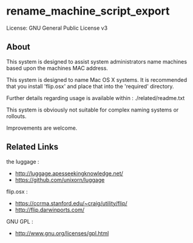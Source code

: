 # rename_machine_script_export #

License: GNU General Public License v3

About
--------

This system is designed to assist system administrators name machines
based upon the machines MAC address.

This system is designed to name Mac OS X systems. It is recommended that 
you install  'flip.osx' and place that into the 'required' directory. 

Further details regarding usage is available within : ./related/readme.txt

This system is obviously not suitable for complex naming systems or rollouts.

Improvements are welcome.

Related Links
---------  


the luggage :

 - http://luggage.apesseekingknowledge.net/
 - https://github.com/unixorn/luggage
 

flip.osx : 

 - https://ccrma.stanford.edu/~craig/utility/flip/
 - http://flip.darwinports.com/


GNU GPL :

 - http://www.gnu.org/licenses/gpl.html

